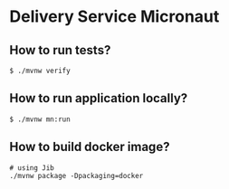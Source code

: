 # Delivery Service Micronaut

## How to run tests?
```shell
$ ./mvnw verify
```

## How to run application locally?
```shell
$ ./mvnw mn:run
```

## How to build docker image?
```shell
# using Jib
./mvnw package -Dpackaging=docker
```

